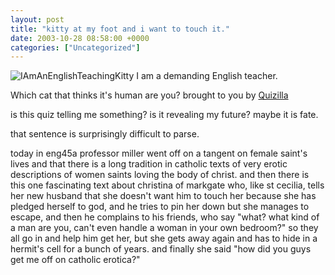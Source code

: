 ```yaml
---
layout: post
title: "kitty at my foot and i want to touch it."
date: 2003-10-28 08:58:00 +0000
categories: ["Uncategorized"]
---
```


![IAmAnEnglishTeachingKitty](http://images.quizilla.com/L/liquorpig/1052601566_municative.jpg)
I am a demanding English teacher.

 Which cat that thinks it's human are you?
 brought to you by [Quizilla](http://quizilla.com)

is this quiz telling me something? is it revealing my future? maybe it is fate.

that sentence is surprisingly difficult to parse.

today in eng45a professor miller went off on a tangent on female saint's lives and that there is a long tradition in catholic texts of very erotic descriptions of women saints loving the body of christ. and then there is this one fascinating text about christina of markgate who, like st cecilia, tells her new husband that she doesn't want him to touch her because she has pledged herself to god, and he tries to pin her down but she manages to escape, and then he complains to his friends, who say "what? what kind of a man are you, can't even handle a woman in your own bedroom?" so they all go in and help him get her, but she gets away again and has to hide in a hermit's cell for a bunch of years. and finally she said "how did you guys get me off on catholic erotica?"